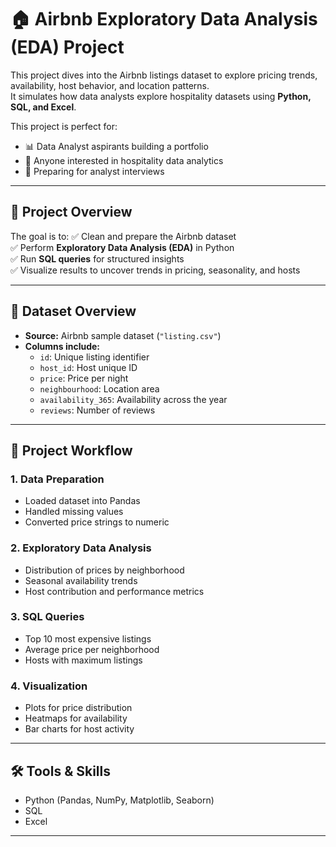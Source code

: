 # 🏠 Airbnb Exploratory Data Analysis (EDA) Project

This project dives into the Airbnb listings dataset to explore pricing trends, availability, host behavior, and location patterns.  
It simulates how data analysts explore hospitality datasets using **Python, SQL, and Excel**.

This project is perfect for:
- 📊 Data Analyst aspirants building a portfolio
- 🏨 Anyone interested in hospitality data analytics
- 💼 Preparing for analyst interviews

---

## 📌 Project Overview
The goal is to:
✅ Clean and prepare the Airbnb dataset  
✅ Perform **Exploratory Data Analysis (EDA)** in Python  
✅ Run **SQL queries** for structured insights  
✅ Visualize results to uncover trends in pricing, seasonality, and hosts  

---

## 📁 Dataset Overview
- **Source:** Airbnb sample dataset (`"listing.csv"`)  
- **Columns include:**  
  - `id`: Unique listing identifier  
  - `host_id`: Host unique ID  
  - `price`: Price per night  
  - `neighbourhood`: Location area  
  - `availability_365`: Availability across the year  
  - `reviews`: Number of reviews  

---

## 🔧 Project Workflow
### 1. Data Preparation
- Loaded dataset into Pandas  
- Handled missing values  
- Converted price strings to numeric  

### 2. Exploratory Data Analysis
- Distribution of prices by neighborhood  
- Seasonal availability trends  
- Host contribution and performance metrics  

### 3. SQL Queries
- Top 10 most expensive listings  
- Average price per neighborhood  
- Hosts with maximum listings  

### 4. Visualization
- Plots for price distribution  
- Heatmaps for availability  
- Bar charts for host activity  

---

## 🛠️ Tools & Skills
- Python (Pandas, NumPy, Matplotlib, Seaborn)  
- SQL  
- Excel  

---
